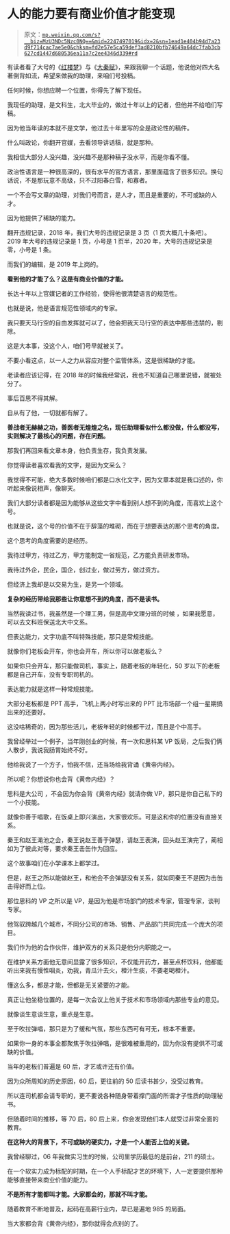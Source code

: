 # 人的能力要有商业价值才能变现

> 原文：[`mp.weixin.qq.com/s?__biz=MzU3NDc5Nzc0NQ==&mid=2247497019&idx=2&sn=1ead1e404b94d7a23d9f714cac7ae5e0&chksm=fd2e57e5ca59def3ad8210bfb74649a64dc7fab3cb627cd1447d680536ea11a7c2ee4346d339#rd`](http://mp.weixin.qq.com/s?__biz=MzU3NDc5Nzc0NQ==&mid=2247497019&idx=2&sn=1ead1e404b94d7a23d9f714cac7ae5e0&chksm=fd2e57e5ca59def3ad8210bfb74649a64dc7fab3cb627cd1447d680536ea11a7c2ee4346d339#rd)

有读者看了大号的《[红楼梦](https://mp.weixin.qq.com/s?__biz=MzU0MjYwNDU2Mw==&mid=2247494623&idx=2&sn=e1c6d77dc332779448b202d39a6a178f&chksm=fb1a87a3cc6d0eb5a59983a94cdbd7553b88cd9fe4e850e5fc5e744b800a8e7d3ee2eee09e58&token=978993198&lang=zh_CN&scene=21#wechat_redirect)》与《[大秦赋](https://mp.weixin.qq.com/s?__biz=MzU0MjYwNDU2Mw==&mid=2247494817&idx=2&sn=4ad139205028998ac0ae7044e44476a7&chksm=fb1a80ddcc6d09cbcb319c8cec1eb7429a23e1002e66ab4a038ed2630aa3ad754451c01d0f21&token=978993198&lang=zh_CN&scene=21#wechat_redirect)》，来跟我聊一个话题，他说他对四大名著倒背如流，希望来做我的助理，来咱们号投稿。 

任何时候，你想应聘一个位置，你得先了解下现任。 

我现任的助理，是文科生，北大毕业的，做过十年以上的记者，但他并不给咱们写稿。 

因为他当年读的本就不是文学，他过去十年里写的全是政论性的稿件。 

什么叫政论，你翻开官媒，去看领导讲话稿，就是那种。 

我相信大部分人没兴趣，没兴趣不是那种稿子没水平，而是你看不懂。 

政治性语言是一种很高深的，很有水平的官方语言，那里面蕴含了很多知识。换句话说，不是那玩意不高级，只不过阳春白雪，和寡者。 

一个不会写文章的助理，对我们号而言，是人才，而且是重要的，不可或缺的人才。 

因为他提供了稀缺的能力。

翻开违规记录，2018 年，我们大号的违规记录是 3 页（1 页大概几十条吧）。2019 年大号的违规记录是 1 页，小号是 1 页半，2020 年，大号的违规记录是零，小号是 1 条。 

而我们的编辑，是 2019 年上岗的。 

**看到他的才能了么？这是有商业价值的才能。** 

长达十年以上官媒记者的工作经验，使得他很清楚语言的规范性。 

也就是说，他是语言规范性领域内的专家。

我只要天马行空的自由发挥就可以了，他会把我天马行空的表达中那些违禁的，剔除。 

这是大本事，没这个人，咱们号早就被关了。 

不要小看这点，以一人之力从容应对整个监管体系，这是很稀缺的才能。 

老读者应该记得，在 2018 年的时候我经常说，我也不知道自己哪里说错，就被处分了。

事后百思不得其解。 

自从有了他，一切就都有解了。

**善战者无赫赫之功，善医者无煌煌之名，现任助理看似什么都没做，什么都没写，实则解决了最核心的问题，存在问题。**

那我们再回来看文章本身，他负责生存，我负责发展。

你觉得读者喜欢看我的文字，是因为文采么？ 

我觉得不可能，绝大多数时候咱们都是口水化文字，因为文章本就是我口述的，你听起来像说相声，像聊天。

我们大部分读者都是因为能够从这些文字中看到别人想不到的角度，而喜欢上这个号。 

也就是说，这个号的价值不在于辞藻的堆砌，而在于想要表达的那个思考的角度。

这个思考的角度需要的是经历。 

我待过甲方，待过乙方，甲方能制定一省规范，乙方能负责研发市场。 

我待过外企，民企，国企，创过业，做过劳方，做过资方。

但经济上我却是以交易为生，是另一个领域。 

**复杂的经历带给我那些让你意想不到的角度，而不是读书。**

当然我读过书，我虽然是一个理工男，但是高中文理分班的时候 ，如果我愿意，可以去文科班保送北大中文系。 

但表达能力，文字功底不叫特殊技能，那只是常规技能。 

就像你们老板会开车，你也会开车，所以你可以做老板么？ 

如果你只会开车，那只能做司机，事实上，随着老板的年轻化，50 岁以下的老板都是自己开车，没有专职司机的。 

表达能力就是这样一种常规技能。 

大部分老板都是 PPT 高手，飞机上两小时写出来的 PPT 比市场部一个组一星期搞出来的还要好。 

这没啥稀奇的，因为那些活儿，老板年轻的时候都干过，而且是个中高手。

我曾经举过一个例子，当年刚创业的时候，有一次和思科某 VP 饭局，之后我们俩人散步，我说我肠胃始终不好。 

他给我说了一个方子，怕我不信，还当场给我背诵《黄帝内经》。 

所以呢？你想说你也会背《黄帝内经》？

思科是大公司 ，不会因为你会背《黄帝内经》就请你做 VP，那只是你自己私下的一个小技能。

就像你善于唱歌，在饭桌上即兴演出，大家很欢乐。可是这和你的位置没有直接关系。

秦王和赵王渑池之会，秦王说赵王善于弹瑟，请赵王表演，回头赵王演完了，蔺相如为了彼此对等，要求秦王击缶作为回应。

这个故事咱们在小学课本上都学过。 

但是，赵王之所以能做赵王，和他会不会弹瑟没有关系，就如同秦王不是因为击缶击得好而上位。

那位思科的 VP 之所以是 VP，是因为他是市场部门的技术专家，管理专家，谈判专家。 

他驾驭跨越几个城市，不同分公司的市场、销售、产品部门共同完成一个庞大的项目。 

我们作为他的合作伙伴，维护双方的关系只是他分内职能之一。 

在维护关系方面他无意间显露了很多知识，不仅能开药方，甚至点杯饮料，他都能听出来我有慢性咽炎，劝我，青瓜汁去火，橙汁生痰，不要老喝橙汁。 

懂这么多，都是才能，但都是无关紧要的才能。

真正让他坐稳位置的，是每一次会议上他关于技术和市场领域内那些专业的意见。 

就像谈生意谈生意，重点是生意。 

至于吹拉弹唱，那只是为了缓和气氛，那些东西可有可无，根本不重要。

如果你一身的本事全都聚焦于吹拉弹唱，是很难被重用的，因为你没有提供不可或缺的价值。

当年的老板们普遍是 60 后，才艺或许还有价值。

因为众所周知的历史原因，60 后，更往前的 50 后读书甚少，没受过教育。

所以连司机都会请专职的，更不要说各种随身带着撑门面的所谓才子性质的助理秘书。

但随着时间的推移，等 70 后，80 后上来，你会发现他们本人就受过非常全面的教育。 

**在这种大的背景下，不可或缺的硬实力，才是一个人能否上位的关键。** 

我曾经聊过，06 年我做实习生的时候，公司里学历最低的是前台，211 的硕士。 

在一个软实力成为标配的时期，在一个人手标配才艺的环境下，人一定要提供那种能够直接带来商业价值的能力。 

**不是所有才能都叫才能。大家都会的，那就不叫才能。**

随着教育不断地普及，起码在高薪行业内，早已是遍地 985 的局面。 

当大家都会背《黄帝内经》，那你就得会点别的了。